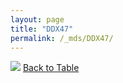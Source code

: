 ```yaml
---
layout: page
title: "DDX47"
permalink: /_mds/DDX47/
---
```


![](../../alns_9.28.22/aln_5HSAA029136-1_0.983.png?raw=true
)
[Back to Table](../../display)
